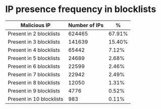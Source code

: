 # IP presence frequency in blocklists
| Malicious IP | Number of IPs | % |
|----|----|----|
| Present in 2 blocklists | 624465 | 67.91% |
| Present in 3 blocklists | 141639 | 15.40% |
| Present in 4 blocklists | 65442 | 7.12% |
| Present in 5 blocklists | 24689 | 2.68% |
| Present in 6 blocklists | 22599 | 2.46% |
| Present in 7 blocklists | 22942 | 2.49% |
| Present in 8 blocklists | 12050 | 1.31% |
| Present in 9 blocklists | 4776 | 0.52% |
| Present in 10 blocklists | 983 | 0.11% |

